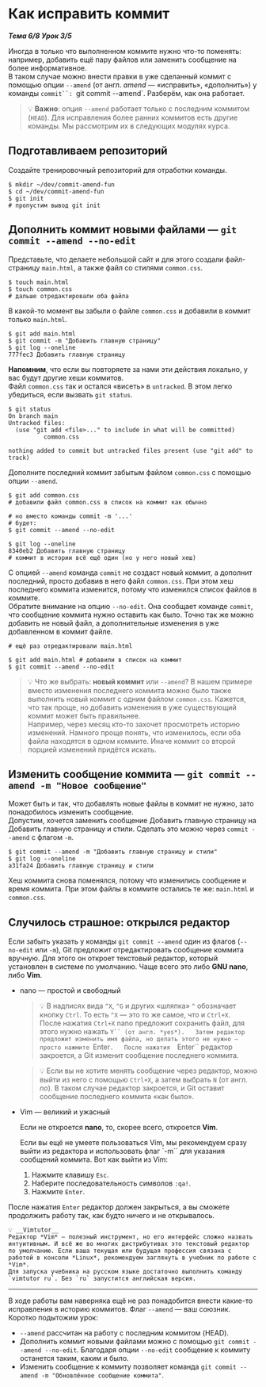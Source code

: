 # Как исправить коммит

__*Тема 6/8 Урок 3/5*__  

Иногда в только что выполненном коммите нужно что-то поменять: например, добавить ещё пару файлов или заменить сообщение на более информативное.  
В таком случае можно внести правки в уже сделанный коммит с помощью опции `--amend` (от англ. *amend* — «исправить», «дополнить») у команды `commit``: `git commit --amend`. Разберём, как она работает.  

> 💡 __Важно__: опция `--amend` работает только с последним коммитом (`HEAD`). Для исправления более ранних коммитов есть другие команды. Мы рассмотрим их в следующих модулях курса.  

## Подготавливаем репозиторий  

Создайте тренировочный репозиторий для отработки команды.  

```text
$ mkdir ~/dev/commit-amend-fun
$ cd ~/dev/commit-amend-fun
$ git init
# пропустим вывод git init 
```

## Дополнить коммит новыми файлами — `git commit --amend --no-edit`  

Представьте, что делаете небольшой сайт и для этого создали файл-страницу `main.html`, а также файл со стилями `common.css`.  

```text
$ touch main.html
$ touch common.css
# дальше отредактировали оба файла 
```

В какой-то момент вы забыли о файле `common.css` и добавили в коммит только `main.html`.  

```text
$ git add main.html
$ git commit -m "Добавить главную страницу"
$ git log --oneline
777fec3 Добавить главную страницу 
```

__Напомним__, что если вы повторяете за нами эти действия локально, у вас будут другие хеши коммитов.  
Файл `common.css` так и остался «висеть» в `untracked`. В этом легко убедиться, если вызвать `git status`.  

```text
$ git status
On branch main
Untracked files:
  (use "git add <file>..." to include in what will be committed)
          common.css

nothing added to commit but untracked files present (use "git add" to track) 
```

Дополните последний коммит забытым файлом `common.css` с помощью опции `--amend`.

```text
$ git add common.css
# добавили файл common.css в список на коммит как обычно

# но вместо команды commit -m '...'
# будет:
$ git commit --amend --no-edit

$ git log --oneline
8340eb2 Добавить главную страницу
# коммит в истории всё ещё один (но у него новый хеш) 
```

С опцией `--amend` команда `commit` не создаст новый коммит, а дополнит последний, просто добавив в него файл `common.css`.  При этом хеш последнего коммита изменится, потому что изменился список файлов в коммите.  
Обратите внимание на опцию `--no-edit`. Она сообщает команде `commit`, что сообщение коммита нужно оставить как было.
Точно так же можно добавить не новый файл, а дополнительные изменения в уже добавленном в коммит файле.  

```text
# ещё раз отредактировали main.html

$ git add main.html # добавили в список на коммит
$ git commit --amend --no-edit 
```

>💡 Что же выбрать: __новый коммит__ или `--amend`?
 В нашем примере вместо изменения последнего коммита можно было также выполнить новый коммит с одним файлом `common.css`. Кажется, что так проще, но добавить изменения в уже существующий коммит может быть правильнее.  
 Например, через месяц кто-то захочет просмотреть историю изменений. Намного проще понять, что изменилось, если оба файла находятся в одном коммите. Иначе коммит со второй порцией изменений придётся искать.  

## Изменить сообщение коммита — `git commit --amend -m "Новое сообщение"`  

Может быть и так, что добавлять новые файлы в коммит не нужно, зато понадобилось изменить сообщение.  
Допустим, хочется заменить сообщение Добавить главную страницу на Добавить главную страницу и стили. Сделать это можно через `commit --amend` с флагом `-m`.  

```text
$ git commit --amend -m "Добавить главную страницу и стили"
$ git log --oneline
a31fa24 Добавить главную страницу и стили 
```

Хеш коммита снова поменялся, потому что изменились сообщение и время коммита. При этом файлы в коммите остались те же: `main.html` и `common.css`.  

## Случилось страшное: открылся редактор  

Если забыть указать у команды `git commit --amend` один из флагов (`--no-edit` или `-m`), Git предложит отредактировать сообщение коммита вручную. Для этого он откроет текстовый редактор, который установлен в системе по умолчанию. Чаще всего это либо __GNU nano__, либо __Vim__.  

- nano — простой и свободный
  > 💡 В надписях вида `^X`, `^G` и других «шляпка» `^` обозначает кнопку `Ctrl`. То есть `^X` — это то же самое, что и `Ctrl+X`.  
  > После нажатия `Ctrl+X` nano предложит сохранить файл, для этого нужно нажать `Y`` (от англ. *yes*).  
  Затем редактор предложит изменить имя файла, но делать этого не нужно — просто нажмите `Enter`.  
  После нажатия  `Enter`` редактор закроется, а Git изменит сообщение последнего коммита.  

  > 💡 Если вы не хотите менять сообщение через редактор, можно выйти из него с помощью `Ctrl+X`, а затем выбрать `N` (от англ. *no*). В таком случае редактор закроется, и Git оставит сообщение последнего коммита «как было».  

- Vim — великий и ужасный  

  Если не откроется __nano__, то, скорее всего, откроется __Vim__.

  Если вы ещё не умеете пользоваться Vim, мы рекомендуем сразу выйти из редактора и использовать флаг `-m`` для указания сообщений коммита. Вот как выйти из Vim:  

  1. Нажмите клавишу `Esc`.
  2. Наберите последовательность символов `:qa!`.
  3. Нажмите `Enter`.  

После нажатия `Enter` редактор должен закрыться, а вы сможете продолжить работу так, как будто ничего и не открывалось.

```text
💡 __Vimtutor__
Редактор *Vim* — полезный инструмент, но его интерфейс сложно назвать интуитивным. И всё же во многих дистрибутивах это текстовый редактор по умолчанию. Если ваша текущая или будущая профессия связана с работой в консоли *Linux*, рекомендуем заглянуть в учебник по работе с *Vim*.  
Для запуска учебника на русском языке достаточно выполнить команду `vimtutor ru`. Без `ru` запустится английская версия.
```

---
В ходе работы вам наверняка ещё не раз понадобится внести какие-то исправления в историю коммитов. Флаг `--amend` — ваш союзник. Коротко подытожим урок:

- `--amend` рассчитан на работу с последним коммитом (HEAD).
- Дополнить коммит новыми файлами можно с помощью `git commit --amend --no-edit`. Благодаря опции `--no-edit` сообщение к коммиту останется таким, каким и было.
- Изменить сообщение к коммиту позволяет команда `git commit --amend -m "Обновлённое сообщение коммита"`.  
